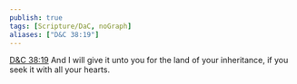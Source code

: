 ```yaml
---
publish: true
tags: [Scripture/DaC, noGraph]
aliases: ["D&C 38:19"]
---
```

[D&C 38:19](https://churchofjesuschrist.org/study/scriptures/dc-testament/dc/38?lang=eng&id=p19#p19) And I will give it unto you for the land of your inheritance, if you seek it with all your hearts.
